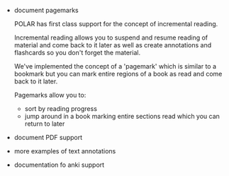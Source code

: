 - document pagemarks

    POLAR has first class support for the concept of incremental reading.  
    
    Incremental reading allows you to suspend and resume reading of material 
    and come back to it later as well as create annotations and flashcards so 
    you don't forget the material.
    
    We've implemented the concept of a 'pagemark' which is similar to a bookmark
    but you can mark entire regions of a book as read and come back to it later.
    
    Pagemarks allow you to:
    
    - sort by reading progress
    - jump around in a book marking entire sections read which you can return 
      to later
       
    

- document PDF support
- more examples of text annotations
- documentation fo anki support
